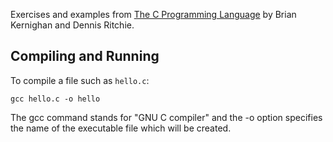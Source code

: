 Exercises and examples from [The C Programming Language][1] by Brian Kernighan and Dennis Ritchie.

## Compiling and Running
To compile a file such as `hello.c`:
```
gcc hello.c -o hello
```
The gcc command stands for "GNU C compiler" and the -o option specifies the name of the executable file which will be created.


[1]: http://www.amazon.com/Programming-Language-Brian-W-Kernighan/dp/0131103628/ref=sr_1_1?ie=UTF8&qid=1439979898&sr=8-1&keywords=the+C+programming+language


